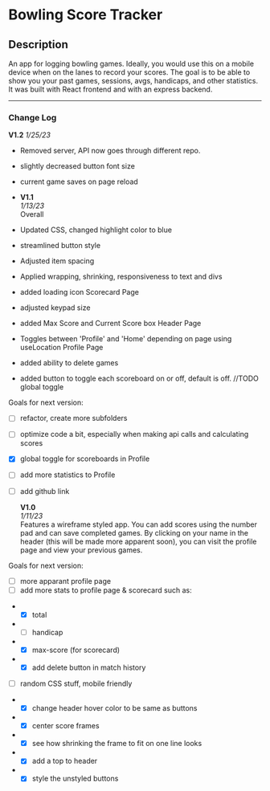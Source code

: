 # Bowling Score Tracker

## Description

An app for logging bowling games. Ideally, you would use this on a mobile device when on the lanes to record your scores. The goal is to be able to show you your past games, sessions, avgs, handicaps, and other statistics. It was built with React frontend and with an express backend.

---

### Change Log

**V1.2**
_1/25/23_

- Removed server, API now goes through different repo.
- slightly decreased button font size
- current game saves on page reload

- **V1.1**\
  _1/13/23_\
  Overall

- Updated CSS, changed highlight color to blue
- streamlined button style
- Adjusted item spacing
- Applied wrapping, shrinking, responsiveness to text and divs
- added loading icon
  Scorecard Page
- adjusted keypad size
- added Max Score and Current Score box
  Header Page
- Toggles between 'Profile' and 'Home' depending on page using useLocation
  Profile Page
- added ability to delete games
- added button to toggle each scoreboard on or off, default is off. //TODO global toggle

Goals for next version:

- [ ] refactor, create more subfolders
- [ ] optimize code a bit, especially when making api calls and calculating scores
- [x] global toggle for scoreboards in Profile
- [ ] add more statistics to Profile
- [ ] add github link

  **V1.0**\
   _1/11/23_\
   Features a wireframe styled app. You can add scores using the number pad and can save completed games. By clicking on your name in the header (this will be made more apparent soon), you can visit the profile page and view your previous games.

Goals for next version:

- [ ] more apparant profile page
- [ ] add more stats to profile page & scorecard such as:
- - [x] total
- - [ ] handicap
- - [x] max-score (for scorecard)
- - [x] add delete button in match history
- [ ] random CSS stuff, mobile friendly
- - [x] change header hover color to be same as buttons
- - [x] center score frames
- - [x] see how shrinking the frame to fit on one line looks
- - [x] add a top to header
- - [x] style the unstyled buttons
